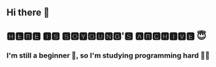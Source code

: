 ## Hi there 👋

## 🅷🅴🆁🅴 🅸🆂 🆂🅾🆈🅾🆄🅽🅶'🆂 🅰🆁🅲🅷🅸🆅🅴 😇

### I'm still a beginner 🌱, so I'm studying programming hard 🏃‍♀️






